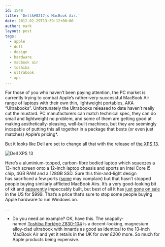 ```yaml
---
id: 1548
title: 'Dell&#8217;s MacBook Air.'
date: 2012-02-29T13:39:12+00:00
author: mark
layout: post
tags:
  - apple
  - dell
  - design
  - hardware
  - macbook air
  - toshiba
  - ultrabook
  - xps
---
```

For those of you who haven&#8217;t been paying attention, the PC market is currently trying to combat Apple&#8217;s rather-very-successful MacBook Air range of laptops with their own thin, lightweight portables, AKA &#8220;Ultrabooks&#8221;. Unfortunately the Ultrabooks released to date haven&#8217;t really cut the mustard. PC manufacturers can match technical spec, they can do small and lightweight no problem, and some of them are getting good at making aesthetically-pleasing, well-built machines, but they are seemingly incapable of putting this all together in a package that bests (or even just matches) Apple&#8217;s pricing*.

But it looks like Dell are set to change all that with the release of [the XPS 13](http://www.dell.com/html/global/xps13/xps-13-ultrabook.html).

<img class="aligncenter size-full wp-image-1572" title="XPS 13" src="/images/fromwp/2012/02/dellxps13.jpg" alt="Dell XPS 13" width="500" height="288" srcset="/images/fromwp/2012/02/dellxps13.jpg 500w, /images/fromwp/2012/02/dellxps13-300x172.jpg 300w" sizes="(max-width: 500px) 100vw, 500px" />

Here&#8217;s a aluminium-topped, carbon-fibre bodied laptop which squeezes a 13-inch screen onto a 12-inch laptop chassis and sports an Intel Core i5 chip, 4GB RAM and a 128GB SSD. Sure this thin-and-light design has sacrificed a few ports ([some](http://www.engadget.com/2012/01/10/dells-xps-13-ultrabook-announced/) may complain) but that hasn&#8217;t stopped people buying similarly afflicted MacBook Airs. It&#8217;s a very good-looking bit of kit and [apparently](http://technologizer.com/2012/01/11/dell-xps-13/) impeccably built, but best of all it has [just gone on sale](http://www.theverge.com/2012/2/27/2828576/dell-xps-13-ultrabook-shipping-date) in the US for $999. That&#8217;s a price that&#8217;s sure to stop some people buying Apple hardware to run Windows on.

<span style="color: #c0c0c0;">&#8230;</span>

* Do you need an example? OK, have this. The snappily-named [Toshiba Portégé Z830-104](http://uk.computers.toshiba-europe.com/innovation/series/Portege-Z830-Series/1112901/) is a decent-looking, magnesium alloy-clad ultrabook with innards as good as identical to the 13-inch MacBook Air and yet it retails in the UK for over £200 more. So much for Apple products being expensive.